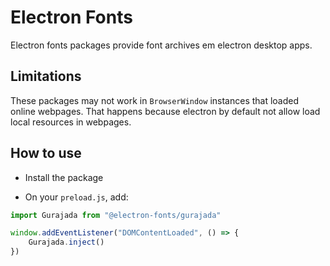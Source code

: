 # Electron Fonts

Electron fonts packages provide font archives em electron desktop apps.

## Limitations

These packages may not work in `BrowserWindow` instances that loaded online webpages. That happens because electron by default not allow load local resources in webpages.

## How to use

* Install the package

* On your `preload.js`, add:

```ts
import Gurajada from "@electron-fonts/gurajada"

window.addEventListener("DOMContentLoaded", () => {
    Gurajada.inject()
})
```